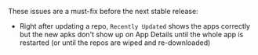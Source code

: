 These issues are a must-fix before the next stable release:

* Right after updating a repo, `Recently Updated` shows the apps correctly but
  the new apks don't show up on App Details until the whole app is restarted
  (or until the repos are wiped and re-downloaded)
